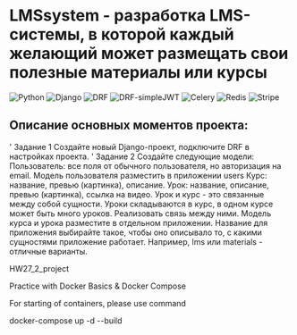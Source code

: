 #  LMSsystem - разработка LMS-системы, в которой каждый желающий может размещать свои полезные материалы или курсы

![Python](https://img.shields.io/badge/Python-3.11.9-blue)
![Django](https://img.shields.io/badge/django-5.1.1-092E20?logo=django&logoColor=white)
![DRF](https://img.shields.io/badge/django--rest--framework-3.15.2-blue?labelColor=333333&logo=django&logoColor=white&color=blue)
![DRF-simpleJWT](https://img.shields.io/badge/django--rest--framework--simplejwt-5.3.1-blue?labelColor=333333&logo=django&logoColor=white&color=blue)
![Celery](https://img.shields.io/badge/Celery-5.4.0-&logo=Celery&logoColor=FFFFFF&label)
![Redis](https://img.shields.io/badge/Redis-5.1.1-DC382D?&logo=redis&logoColor=white)
![Stripe](https://img.shields.io/badge/Stripe-11.1.1-4379ff?&logo=stripe&logoColor=white)

## Описание основных моментов проекта:

' Задание 1
Создайте новый Django-проект, подключите DRF в настройках проекта.
' Задание 2
Создайте следующие модели:
Пользователь: все поля от обычного пользователя, но авторизация на email. Модель пользователя разместить в приложении users
Курс: название, превью (картинка), описание.
Урок: название, описание, превью (картинка), ссылка на видео.
Урок и курс - это связанные между собой сущности. Уроки складываются в курс, в одном курсе может быть много уроков. Реализовать связь между ними.
Модель курса и урока разместите в отдельном приложении. Название для приложения выбирайте такое, чтобы оно описывало то, с какими сущностями приложение работает. Например, lms или materials - отличные варианты.


HW27_2_project

Practice with Docker Basics & Docker Compose

For starting of containers, please use command

docker-compose up -d --build
